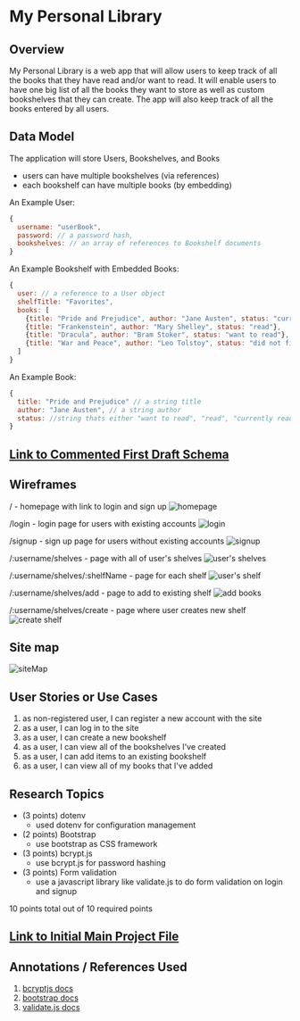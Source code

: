 # My Personal Library

## Overview

My Personal Library is a web app that will allow users to keep track of all the books that they have read and/or want to read. It will enable users to have one big list of all the books they want to store as well as custom bookshelves that they can create. The app will also keep track of all the books entered by all users. 

## Data Model

The application will store Users, Bookshelves, and Books

* users can have multiple bookshelves (via references)
* each bookshelf can have multiple books (by embedding)

An Example User:

```javascript
{
  username: "userBook",
  password: // a password hash,
  bookshelves: // an array of references to Bookshelf documents
}
```

An Example Bookshelf with Embedded Books:

```javascript
{
  user: // a reference to a User object
  shelfTitle: "Favorites",
  books: [
    {title: "Pride and Prejudice", author: "Jane Austen", status: "currently reading"},
    {title: "Frankenstein", author: "Mary Shelley", status: "read"},
    {title: "Dracula", author: "Bram Stoker", status: "want to read"},
    {title: "War and Peace", author: "Leo Tolstoy", status: "did not finish"}
  ]
}
```

An Example Book:

```javascript
{
  title: "Pride and Prejudice" // a string title
  author: "Jane Austen", // a string author
  status: //string thats either "want to read", "read", "currently reading", or "did not finish"
}
```

## [Link to Commented First Draft Schema](db.mjs) 

## Wireframes

/ - homepage with link to login and sign up 
![homepage](/documentation/homepage.png)

/login - login page for users with existing accounts
![login](/documentation/login.png)

/signup - sign up page for users without existing accounts
![signup](/documentation/signup.png)

/:username/shelves - page with all of user's shelves
![user's shelves](/documentation/shelves.png)

/:username/shelves/:shelfName - page for each shelf 
![user's shelf](/documentation/shelves-shelf.png)

/:username/shelves/add - page to add to existing shelf 
![add books](/documentation/shelves-add.png)

/:username/shelves/create - page where user creates new shelf
![create shelf](/documentation/shelves-create.png)

## Site map

![siteMap](documentation/site-map.png)

## User Stories or Use Cases

1. as non-registered user, I can register a new account with the site
2. as a user, I can log in to the site
3. as a user, I can create a new bookshelf
4. as a user, I can view all of the bookshelves I've created
5. as a user, I can add items to an existing bookshelf
6. as a user, I can view all of my books that I've added

## Research Topics

* (3 points) dotenv
    * used dotenv for configuration management
* (2 points) Bootstrap
    * use bootstrap as CSS framework
* (3 points) bcrypt.js
    * use bcrypt.js for password hashing
* (3 points) Form validation
    * use a javascript library like validate.js to do form validation on login and signup 

10 points total out of 10 required points

## [Link to Initial Main Project File](app.mjs) 

## Annotations / References Used

1. [bcryptjs docs](https://www.npmjs.com/package/bcryptjs)
2. [bootstrap docs](https://getbootstrap.com/docs/5.3/getting-started/introduction/)
3. [validate.js docs](https://validatejs.org/)

